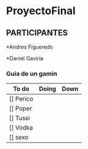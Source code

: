 # ProyectoFinal
 
## PARTICIPANTES

*Andres Figueredo

*Daniel Gaviria




### Guia de un gamin
|To do          |Doing          |Down           |
|---------------|:-------------:|--------------:|
|[] Perico      |               |               |
|[] Poper       |               |               |
|[] Tussi       |               |               |
|[] Vodka       |               |               |
|[] sexo        |               |               |